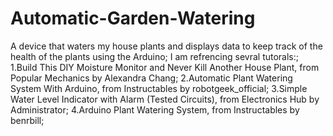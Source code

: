 # Automatic-Garden-Watering
A device that waters my house plants and displays data to keep track of the health of the plants using the Arduino;
I am refrencing sevral tutorals:;
1.Build This DIY Moisture Monitor and Never Kill Another House Plant, from Popular Mechanics by Alexandra Chang;
2.Automatic Plant Watering System With Arduino, from Instructables by robotgeek_official;
3.Simple Water Level Indicator with Alarm (Tested Circuits), from Electronics Hub by Administrator;
4.Arduino Plant Watering System, from Instructables by benrbill;
